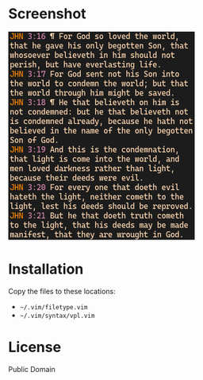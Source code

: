 # Screenshot
![vpl syntax highlighting](screenshot.png)

# Installation
Copy the files to these locations:
- `~/.vim/filetype.vim`
- `~/.vim/syntax/vpl.vim`

# License
Public Domain

